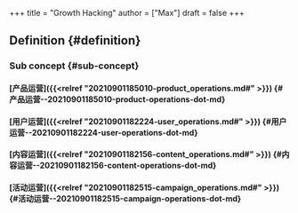 +++
title = "Growth Hacking"
author = ["Max"]
draft = false
+++

## Definition {#definition}


### Sub concept {#sub-concept}


#### [产品运营]({{<relref "20210901185010-product_operations.md#" >}}) {#产品运营--20210901185010-product-operations-dot-md}


#### [用户运营]({{<relref "20210901182224-user_operations.md#" >}}) {#用户运营--20210901182224-user-operations-dot-md}


#### [内容运营]({{<relref "20210901182156-content_operations.md#" >}}) {#内容运营--20210901182156-content-operations-dot-md}


#### [活动运营]({{<relref "20210901182515-campaign_operations.md#" >}}) {#活动运营--20210901182515-campaign-operations-dot-md}
